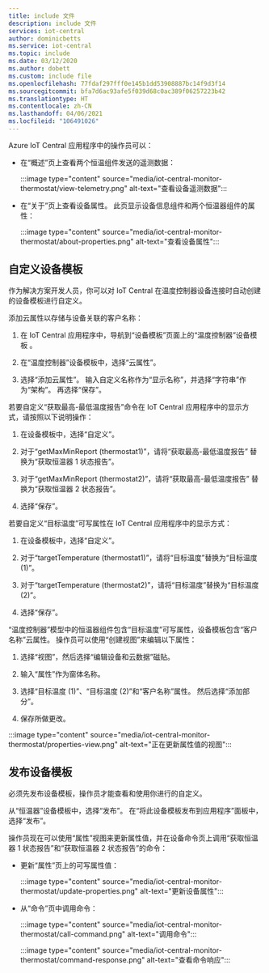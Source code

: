 ```yaml
---
title: include 文件
description: include 文件
services: iot-central
author: dominicbetts
ms.service: iot-central
ms.topic: include
ms.date: 03/12/2020
ms.author: dobett
ms.custom: include file
ms.openlocfilehash: 77fdaf297fff0e145b1dd53908887bc14f9d3f14
ms.sourcegitcommit: bfa7d6ac93afe5f039d68c0ac389f06257223b42
ms.translationtype: HT
ms.contentlocale: zh-CN
ms.lasthandoff: 04/06/2021
ms.locfileid: "106491026"
---
```

<!-- All needs updating -->
Azure IoT Central 应用程序中的操作员可以：

* 在“概述”页上查看两个恒温组件发送的遥测数据：

    :::image type="content" source="media/iot-central-monitor-thermostat/view-telemetry.png" alt-text="查看设备遥测数据":::

* 在“关于”页上查看设备属性。 此页显示设备信息组件和两个恒温器组件的属性：

    :::image type="content" source="media/iot-central-monitor-thermostat/about-properties.png" alt-text="查看设备属性":::

## <a name="customize-the-device-template"></a>自定义设备模板

作为解决方案开发人员，你可以对 IoT Central 在温度控制器设备连接时自动创建的设备模板进行自定义。

添加云属性以存储与设备关联的客户名称：

1. 在 IoT Central 应用程序中，导航到“设备模板”页面上的“温度控制器”设备模板 。

1. 在“温度控制器”设备模板中，选择“云属性”。 

1. 选择“添加云属性”。 输入自定义名称作为“显示名称”，并选择“字符串”作为“架构”。   再选择“保存”。

若要自定义“获取最高-最低温度报告”命令在 IoT Central 应用程序中的显示方式，请按照以下说明操作：

1. 在设备模板中，选择“自定义”。

1. 对于“getMaxMinReport (thermostat1)”，请将“获取最高-最低温度报告” 替换为“获取恒温器 1 状态报告”。

1. 对于“getMaxMinReport (thermostat2)”，请将“获取最高-最低温度报告” 替换为“获取恒温器 2 状态报告”。

1. 选择“保存”。

若要自定义“目标温度”可写属性在 IoT Central 应用程序中的显示方式：

1. 在设备模板中，选择“自定义”。

1. 对于“targetTemperature (thermostat1)”，请将“目标温度”替换为“目标温度 (1)”。 

1. 对于“targetTemperature (thermostat2)”，请将“目标温度”替换为“目标温度 (2)”。 

1. 选择“保存”。

“温度控制器”模型中的恒温器组件包含“目标温度”可写属性，设备模板包含“客户名称”云属性。   操作员可以使用“创建视图”来编辑以下属性：

1. 选择“视图”，然后选择“编辑设备和云数据”磁贴。

1. 输入“属性”作为窗体名称。

1. 选择“目标温度 (1)”、“目标温度 (2)”和“客户名称”属性。   然后选择“添加部分”。

1. 保存所做更改。

:::image type="content" source="media/iot-central-monitor-thermostat/properties-view.png" alt-text="正在更新属性值的视图":::

## <a name="publish-the-device-template"></a>发布设备模板

必须先发布设备模板，操作员才能查看和使用你进行的自定义。

从“恒温器”设备模板中，选择“发布”。  在“将此设备模板发布到应用程序”面板中，选择“发布”。

操作员现在可以使用“属性”视图来更新属性值，并在设备命令页上调用“获取恒温器 1 状态报告”和“获取恒温器 2 状态报告”的命令：  

* 更新“属性”页上的可写属性值： 

    :::image type="content" source="media/iot-central-monitor-thermostat/update-properties.png" alt-text="更新设备属性":::

* 从“命令”页中调用命令： 

    :::image type="content" source="media/iot-central-monitor-thermostat/call-command.png" alt-text="调用命令":::

    :::image type="content" source="media/iot-central-monitor-thermostat/command-response.png" alt-text="查看命令响应":::
